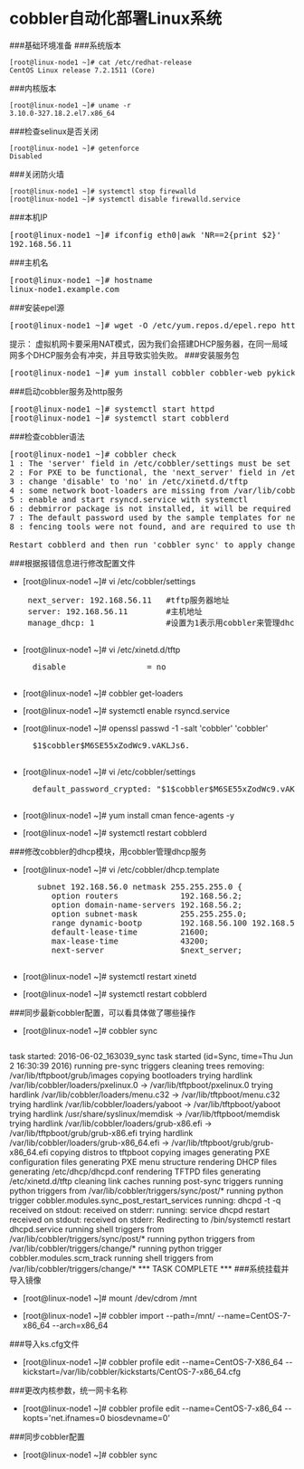 # cobbler自动化部署Linux系统 #

###基础环境准备
###系统版本

    [root@linux-node1 ~]# cat /etc/redhat-release   
    CentOS Linux release 7.2.1511 (Core)
###内核版本
   
    [root@linux-node1 ~]# uname -r
    3.10.0-327.18.2.el7.x86_64
###检查selinux是否关闭

    [root@linux-node1 ~]# getenforce 
    Disabled
###关闭防火墙

    [root@linux-node1 ~]# systemctl stop firewalld
    [root@linux-node1 ~]# systemctl disable firewalld.service
###本机IP
<pre>
[root@linux-node1 ~]# ifconfig eth0|awk 'NR==2{print $2}'
192.168.56.11
</pre>
###主机名
<pre>
[root@linux-node1 ~]# hostname
linux-node1.example.com
</pre>
###安装epel源
<pre>
[root@linux-node1 ~]# wget -O /etc/yum.repos.d/epel.repo http://mirrors.aliyun.com/repo/epel-7.repo 
</pre> 
提示：
虚拟机网卡要采用NAT模式，因为我们会搭建DHCP服务器，在同一局域网多个DHCP服务会有冲突，并且导致实验失败。
###安装服务包
<pre>
[root@linux-node1 ~]# yum install cobbler cobbler-web pykickstart httpd dhcp xinetd -y
</pre>
###启动cobbler服务及http服务
<pre>
[root@linux-node1 ~]# systemctl start httpd
[root@linux-node1 ~]# systemctl start cobblerd
</pre>
###检查cobbler语法
<pre>
[root@linux-node1 ~]# cobbler check
1 : The 'server' field in /etc/cobbler/settings must be set to something other than localhost, or kickstarting features will not work.  This should be a resolvable hostname or IP for the boot server as reachable by all machines that will use it.
2 : For PXE to be functional, the 'next_server' field in /etc/cobbler/settings must be set to something other than 127.0.0.1, and should match the IP of the boot server on the PXE network.
3 : change 'disable' to 'no' in /etc/xinetd.d/tftp
4 : some network boot-loaders are missing from /var/lib/cobbler/loaders, you may run 'cobbler get-loaders' to download them, or, if you only want to handle x86/x86_64 netbooting, you may ensure that you have installed a *recent* version of the syslinux package installed and can ignore this message entirely.  Files in this directory, should you want to support all architectures, should include pxelinux.0, menu.c32, elilo.efi, and yaboot. The 'cobbler get-loaders' command is the easiest way to resolve these requirements.
5 : enable and start rsyncd.service with systemctl
6 : debmirror package is not installed, it will be required to manage debian deployments and repositories
7 : The default password used by the sample templates for newly installed machines (default_password_crypted in /etc/cobbler/settings) is still set to 'cobbler' and should be changed, try: "openssl passwd -1 -salt 'random-phrase-here' 'your-password-here'" to generate new one
8 : fencing tools were not found, and are required to use the (optional) power management features. install cman or fence-agents to use them

Restart cobblerd and then run 'cobbler sync' to apply changes.
</pre>
###根据报错信息进行修改配置文件

* [root@linux-node1 ~]# vi /etc/cobbler/settings 
    
    <pre>
   next_server: 192.168.56.11   #tftp服务器地址
   server: 192.168.56.11        #主机地址
   manage_dhcp: 1               #设置为1表示用cobbler来管理dhcp服务
    </pre>   
* [root@linux-node1 ~]# vi /etc/xinetd.d/tftp
   
    <pre>
    disable                 = no
    </pre>
* [root@linux-node1 ~]# cobbler get-loaders
* [root@linux-node1 ~]# systemctl enable rsyncd.service
* [root@linux-node1 ~]# openssl passwd -1 -salt 'cobbler' 'cobbler'
   
    <pre>
    $1$cobbler$M6SE55xZodWc9.vAKLJs6.
    </pre>
* [root@linux-node1 ~]# vi /etc/cobbler/settings
   
    <pre>
    default_password_crypted: "$1$cobbler$M6SE55xZodWc9.vAKLJs6."
    </pre>
* [root@linux-node1 ~]# yum install cman fence-agents -y
* [root@linux-node1 ~]# systemctl restart cobblerd

###修改cobbler的dhcp模块，用cobbler管理dhcp服务
* [root@linux-node1 ~]# vi /etc/cobbler/dhcp.template

    <pre>
     subnet 192.168.56.0 netmask 255.255.255.0 {
        option routers             192.168.56.2;
        option domain-name-servers 192.168.56.2;
        option subnet-mask         255.255.255.0;
        range dynamic-bootp        192.168.56.100 192.168.56.254;
        default-lease-time         21600;
        max-lease-time             43200;
        next-server                $next_server;
    </pre>
* [root@linux-node1 ~]# systemctl restart xinetd
* [root@linux-node1 ~]# systemctl restart cobblerd

###同步最新cobbler配置，可以看具体做了哪些操作
* [root@linux-node1 ~]# cobbler sync  
  
    <pre>
task started: 2016-06-02_163039_sync
task started (id=Sync, time=Thu Jun  2 16:30:39 2016)
running pre-sync triggers
cleaning trees
removing: /var/lib/tftpboot/grub/images
copying bootloaders
trying hardlink /var/lib/cobbler/loaders/pxelinux.0 -> /var/lib/tftpboot/pxelinux.0
trying hardlink /var/lib/cobbler/loaders/menu.c32 -> /var/lib/tftpboot/menu.c32
trying hardlink /var/lib/cobbler/loaders/yaboot -> /var/lib/tftpboot/yaboot
trying hardlink /usr/share/syslinux/memdisk -> /var/lib/tftpboot/memdisk
trying hardlink /var/lib/cobbler/loaders/grub-x86.efi -> /var/lib/tftpboot/grub/grub-x86.efi
trying hardlink /var/lib/cobbler/loaders/grub-x86_64.efi -> /var/lib/tftpboot/grub/grub-x86_64.efi
copying distros to tftpboot
copying images
generating PXE configuration files
generating PXE menu structure
rendering DHCP files
generating /etc/dhcp/dhcpd.conf
rendering TFTPD files
generating /etc/xinetd.d/tftp
cleaning link caches
running post-sync triggers
running python triggers from /var/lib/cobbler/triggers/sync/post/*
running python trigger cobbler.modules.sync_post_restart_services
running: dhcpd -t -q
received on stdout: 
received on stderr: 
running: service dhcpd restart
received on stdout: 
received on stderr: Redirecting to /bin/systemctl restart  dhcpd.service
running shell triggers from /var/lib/cobbler/triggers/sync/post/*
running python triggers from /var/lib/cobbler/triggers/change/*
running python trigger cobbler.modules.scm_track
running shell triggers from /var/lib/cobbler/triggers/change/*
*** TASK COMPLETE ***
   </pre>
###系统挂载并导入镜像
* [root@linux-node1 ~]# mount /dev/cdrom /mnt 

* [root@linux-node1 ~]# cobbler import --path=/mnt/ --name=CentOS-7-x86\_64 --arch=x86_64

###导入ks.cfg文件
* [root@linux-node1 ~]# cobbler profile edit --name=CentOS-7-X86\_64 --kickstart=/var/lib/cobbler/kickstarts/CentOS-7-x86_64.cfg

###更改内核参数，统一网卡名称
* [root@linux-node1 ~]# cobbler profile edit --name=CentOS-7-x86_64 --kopts='net.ifnames=0 biosdevname=0'

###同步cobbler配置
* [root@linux-node1 ~]# cobbler sync 
